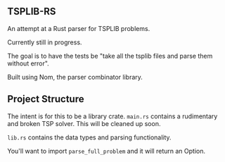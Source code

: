 TSPLIB-RS
---------

An attempt at a Rust parser for TSPLIB problems.

Currently still in progress.

The goal is to have the tests be "take all the tsplib files and parse them without error". 

Built using Nom, the parser combinator library.

Project Structure
---
The intent is for this to be a library crate.
`main.rs` contains a rudimentary and broken TSP solver. This will be cleaned up soon.

`lib.rs` contains the data types and parsing functionality. 

You'll want to import `parse_full_problem` and it will return an Option<TSPLProblem>.